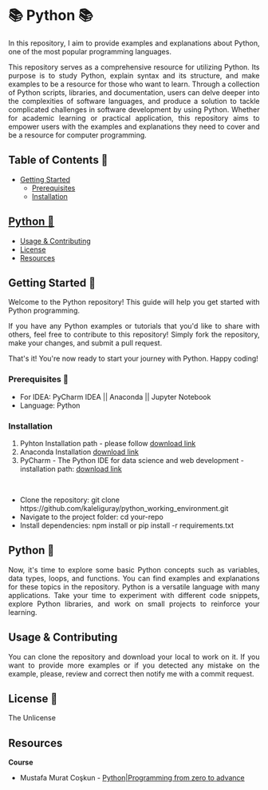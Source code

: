 # 📚 Python 📚

<p align="justify">In this repository, I aim to provide examples and explanations about Python, one of the most popular programming languages.</p>

<p align="justify">This repository serves as a comprehensive resource for utilizing Python. Its purpose is to study Python, explain syntax and its structure, and make examples to be a resource for
those who want to learn.  Through a collection of Python scripts, libraries, and documentation, users can delve deeper into the complexities of software languages, and produce a
solution to tackle complicated challenges in software development by using Python. Whether for academic learning or practical application, this repository aims to empower users with
the examples and explanations they need to cover and be a resource for computer programming.</p>


## Table of Contents 📝
- [Getting Started](#getting-started)
  - [Prerequisites](#prerequisites)
  - [Installation](#installation)
## [Python :snake:](#python)
- [Usage & Contributing](#usage--contributing)
- [License](#license)
- [Resources](#resources)

## Getting Started 🏁

<p align="justify">Welcome to the Python repository! This guide will help you get started with Python programming.</p>

<p align="justify">If you have any Python examples or tutorials that you'd like to share with others, feel free to contribute to this repository! Simply fork the
repository, make your changes, and submit a pull request.</p>

<p aling="justify">That's it! You're now ready to start your journey with Python. Happy coding!</p>

### Prerequisites 🎒

- For IDEA: PyCharm IDEA || Anaconda || Jupyter Notebook
- Language: Python

### Installation 

<ol type="1">
  <li>Pyhton Installation path - please follow <a href="https://www.python.org/downloads/">download link</a></li>
  <li>Anaconda Installation <a href="https://docs.anaconda.com/free/anaconda/install/index.html">download link</a></li>
  <li>PyCharm - The Python IDE for data science and web development - installation path: <a href="https://www.jetbrains.com/pycharm/download/?section=mac">download link</a></li>
</ol>
<br>
<ul>
  <li>Clone the repository: git clone https://github.com/kaleliguray/python_working_environment.git</li>
  <li>Navigate to the project folder: cd your-repo</li>
  <li>Install dependencies: npm install or pip install -r requirements.txt</li>
</ul>

## Python :snake:

<p align="justify">Now, it's time to explore some basic Python concepts such as variables, data types, loops, and functions. You can find examples and explanations for
these topics in the repository. Python is a versatile language with many applications. Take your time to experiment with different code snippets, explore
Python libraries, and work on small projects to reinforce your learning.</p>



## Usage & Contributing

<p align="justify">You can clone the repository and download your local to work on it. If you want to provide more examples or if you detected any mistake on the example,
please, review and correct then notify me with a commit request.</p>

## License 🪪

The Unlicense

## Resources

<p align="justify"><b>Course</b></p>
<ul>
    <li>Mustafa Murat Coşkun - <a href="https://www.udemy.com/course/sifirdan-ileri-seviyeye-python/learn/lecture/13411502#overview">Python|Programming from zero to advance</li>
</ul>

